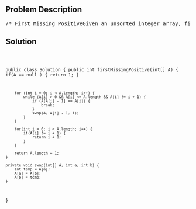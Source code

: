 <!--
<style>
  body { font-family: Arial, sans-serif; }
  .container { max-width: 700px; margin: 0 auto; padding: 10px; }
  .comment-block { background-color: #f9f9f9; padding: 10px; border-left: 5px solid #ccc; overflow-wrap: break-word; white-space: pre-wrap; }
  .code-block { background-color: #f4f4f4; padding: 10px; border: 1px solid #ddd; overflow-wrap: break-word; white-space: pre-wrap; }
</style>
-->

<div class='container'>
<h2>Problem Description</h2>
<div class='comment-block'>
<pre>
/* First Missing PositiveGiven an unsorted integer array, find the first missing positive integer.ExampleGiven [1,2,0] return 3,and [3,4,-1,1] return 2.Your algorithm should run in O(n) time and uses constant space.*/    /**     * @param A: an array of integers     * @return: an integer     */</pre>
</div>

<h2>Solution</h2>
<div class='code-block'>
<pre><code class='language-java'>

public class Solution {
    public int firstMissingPositive(int[] A) {
        if(A == null ) {
            return 1;
        }
        
        for (int i = 0; i < A.length; i++) {
            while (A[i] > 0 && A[i] <= A.length && A[i] != i + 1) {
                if (A[A[i] - 1] == A[i]) {
                    break;
                }
                swap(A, A[i] - 1, i);
            }
        }
        
        for(int i = 0; i < A.length; i++) {
            if(A[i] != i + 1) {
                return i + 1;
            }
        }
        
        return A.length + 1;
    }
    
    private void swap(int[] A, int a, int b) {
        int temp = A[a];
        A[a] = A[b];
        A[b] = temp;
    }
}</code></pre>
</div>
</div>
